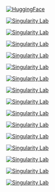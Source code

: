 
[![HuggingFace](https://invidget.switchblade.xyz/hugging-face-879548962464493619)](https://discord.gg/hugging-face-879548962464493619)

[![Singularity Lab](https://invidget.switchblade.xyz/jc4xtF58Ve)](https://discord.gg/jc4xtF58Ve)

[![Singularity Lab](https://invidget.switchblade.xyz/8MtgXxP5)](https://discord.gg/8MtgXxP5)

[![Singularity Lab](https://invidget.switchblade.xyz/JKpfRTEZ)](https://discord.gg/JKpfRTEZ)

[![Singularity Lab](https://invidget.switchblade.xyz/YJE3z8bK)](https://discord.gg/YJE3z8bK)

[![Singularity Lab](https://invidget.switchblade.xyz/G5dxVH9Kdp)](https://discord.gg/G5dxVH9Kdp)

[![Singularity Lab](https://invidget.switchblade.xyz/autogpt)](https://discord.gg/autogpt)

[![Singularity Lab](https://invidget.switchblade.xyz/RUsRK82D)](https://discord.gg/RUsRK82D)

[![Singularity Lab](https://invidget.switchblade.xyz/PH6pkDD3)](https://discord.gg/PH6pkDD3)

[![Singularity Lab](https://invidget.switchblade.xyz/6A6BDm4a)](https://discord.gg/6A6BDm4a)

[![Singularity Lab](https://invidget.switchblade.xyz/TpzqfSNfc2)](https://discord.gg/TpzqfSNfc2)

[![Singularity Lab](https://invidget.switchblade.xyz/63XZsH2Y)](https://discord.gg/63XZsH2Y)

[![Singularity Lab](https://invidget.switchblade.xyz/8Jq45eBH)](https://discord.gg/8Jq45eBH)

[![Singularity Lab](https://invidget.switchblade.xyz/nxrQzfvX)](https://discord.gg/nxrQzfvX)

[![Singularity Lab](https://invidget.switchblade.xyz/midjourney)](https://discord.gg/midjourney)

[![Singularity Lab](https://invidget.switchblade.xyz/McEyvETc)](https://discord.gg/McEyvETc)



